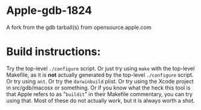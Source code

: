 Apple-gdb-1824
==============

A fork from the gdb tarball(s) from opensource.apple.com

Build instructions:
==================

Try the top-level `./configure` script.
Or just try using `make` with the top-level Makefile, as it is **not** actually generated by the top-level `./configure` script.
Or try using `ant`.
Or try the `darwinbuild` plist.
Or try using the Xcode project in src/gdb/macosx or something.
Or if you know what the heck this tool is that Apple refers to as "`buildit`" in their Makefile commentary, you can try using that.
Most of these do not actually work, but it is always worth a shot.

